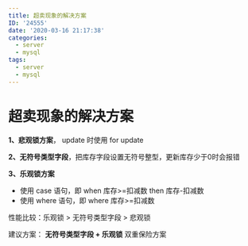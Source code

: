 ```yaml
---
title: 超卖现象的解决方案
ID: '24555'
date: '2020-03-16 21:17:38'
categories:
  - server
  - mysql
tags:
  - server
  - mysql
---
```


# 超卖现象的解决方案

**1、悲观锁方案**， update 时使用 for update

**2、无符号类型字段**，把库存字段设置无符号整型，更新库存少于0时会报错

**3、乐观锁方案**

- 使用 case 语句，即 when 库存>=扣减数 then 库存-扣减数
- 使用 where 语句，即 where 库存>=扣减数

性能比较：乐观锁 > 无符号类型字段 > 悲观锁

建议方案： **无符号类型字段 + 乐观锁** 双重保险方案
 
 
 
 
 
 
